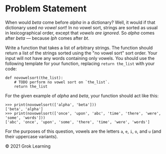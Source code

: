 # Problem Statement

When would *beta* come before *alpha* in a dictionary? Well, it would if that dictionary used *no vowel sort*! In no vowel sort, strings are sorted as usual in lexicographical order, except that *vowels are ignored*. So *alpha* comes after *beta* — because *lph* comes after *bt*.

Write a function that takes a list of arbitrary strings. The function should return a list of the strings sorted using the "no vowel sort" sort order. Your input will not have any words containing only vowels. You should use the following template for your function, replacing `return the_list` with your code:

    def novowelsort(the_list):
        # TODO perform no vowel sort on `the_list`.
        return the_list

For the given example of *alpha* and *beta*, your function should act like this:

    >>> print(novowelsort(['alpha', 'beta']))
    ['beta', 'alpha']
    >>> print(novowelsort(['once', 'upon', 'abc', 'time', 'there', 'were', 'some', 'words']))
    ['abc', 'once', 'upon', 'some', 'there', 'time', 'were', 'words']

For the purposes of this question, vowels are the letters `a`, `e`, `i`, `o`, and `u` (and their uppercase variants).

© 2021 Grok Learning
